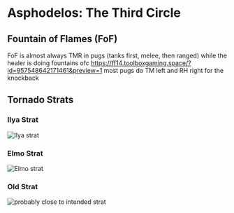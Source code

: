 # Asphodelos: The Third Circle
## Fountain of Flames (FoF)
FoF is almost always TMR in pugs (tanks first, melee, then ranged) while the healer is doing fountains ofc
https://ff14.toolboxgaming.space/?id=957548642171461&preview=1
most pugs do TM left and RH right for the knockback
## Tornado Strats
### Ilya Strat
![Ilya strat](https://media.discordapp.net/attachments/448209053743579186/929907953883045969/SAVE_20220109_054527.png?width=770&height=468)
### Elmo Strat
![Elmo strat](https://i.imgur.com/NKmmP6x.png)
### Old Strat
![probably close to intended strat](https://i.imgur.com/HrERFbI.png)

